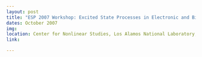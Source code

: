 ```yaml
---
layout: post
title: "ESP 2007 Workshop: Excited State Processes in Electronic and Bio Nanomaterials"
dates: October 2007
img: 
location: Center for Nonlinear Studies, Los Alamos National Laboratory, Santa Fe, NM
link: 

---
```

